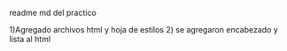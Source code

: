 readme
md
del
practico

1)Agregado archivos html y hoja de estilos
2) se agregaron encabezado y lista al html
